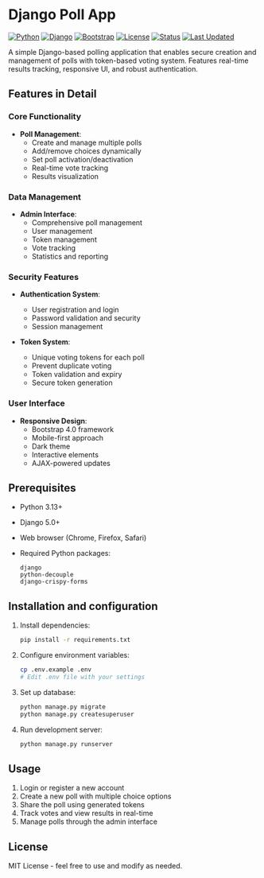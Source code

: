 # Django Poll App

[![Python](https://img.shields.io/badge/Python-3.13-blue.svg)](https://www.python.org/)
[![Django](https://img.shields.io/badge/Django-5.0-success.svg)](https://www.djangoproject.com)
[![Bootstrap](https://img.shields.io/badge/Bootstrap-4.0-purple.svg)](https://getbootstrap.com/)
[![License](https://img.shields.io/badge/License-MIT-yellow.svg)](https://opensource.org/licenses/MIT)
[![Status](https://img.shields.io/badge/Status-Alpha-yellow.svg)]()
[![Last Updated](https://img.shields.io/badge/Last%20Updated-May%202025-brightgreen.svg)](https://github.com/yourusername/poll_app)

A simple Django-based polling application that enables secure creation and management of polls with token-based voting system. Features real-time results tracking, responsive UI, and robust authentication.

## Features in Detail

### Core Functionality
- **Poll Management**:
  - Create and manage multiple polls
  - Add/remove choices dynamically
  - Set poll activation/deactivation
  - Real-time vote tracking
  - Results visualization

### Data Management
- **Admin Interface**:
  - Comprehensive poll management
  - User management
  - Token management
  - Vote tracking
  - Statistics and reporting

### Security Features
- **Authentication System**:
  - User registration and login
  - Password validation and security
  - Session management
  
- **Token System**:
  - Unique voting tokens for each poll
  - Prevent duplicate voting
  - Token validation and expiry
  - Secure token generation

### User Interface
- **Responsive Design**:
  - Bootstrap 4.0 framework
  - Mobile-first approach
  - Dark theme
  - Interactive elements
  - AJAX-powered updates

## Prerequisites

- Python 3.13+
- Django 5.0+
- Web browser (Chrome, Firefox, Safari)
- Required Python packages:

  ```
  django
  python-decouple
  django-crispy-forms
  ```

## Installation and configuration

1. Install dependencies:
   ```bash
   pip install -r requirements.txt
   ```

2. Configure environment variables:
   ```bash
   cp .env.example .env
   # Edit .env file with your settings
   ```

3. Set up database:
   ```bash
   python manage.py migrate
   python manage.py createsuperuser
   ```

4. Run development server:
   ```bash
   python manage.py runserver
   ```

## Usage

1. Login or register a new account
2. Create a new poll with multiple choice options
3. Share the poll using generated tokens
4. Track votes and view results in real-time
5. Manage polls through the admin interface

## License

MIT License - feel free to use and modify as needed.
